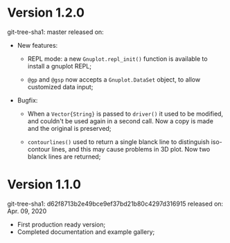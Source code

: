 # Version 1.2.0
git-tree-sha1: master
released on: 

- New features:
	* REPL mode: a new `Gnuplot.repl_init()` function is available to
      install a gnuplot REPL;

	* `@gp` and `@gsp` now accepts a `Gnuplot.DataSet` object, to
	allow customized data input;

- Bugfix:
	* When a `Vector{String}` is passed to `driver()` it used to be
	modified, and couldn't be used again in a second call.  Now a copy
	is made and the original is preserved;

	* `contourlines()` used to return a single blanck line to
	distinguish iso-contour lines, and this may cause problems in 3D
	plot.  Now two blanck lines are returned;


# Version 1.1.0 
git-tree-sha1: d62f8713b2e49bce9ef37bd21b80c4297d316915
released on: Apr. 09, 2020

- First production ready version;
- Completed documentation and example gallery;

